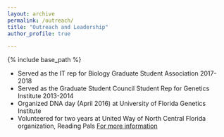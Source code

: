 ```yaml
---
layout: archive
permalink: /outreach/
title: "Outreach and Leadership"
author_profile: true

---
```

{% include base_path %}

* Served as the IT rep for Biology Graduate Student Association 2017-2018
* Served as the Graduate Student Council Student Rep for Genetics Institute 2013-2014
* Organized DNA day (April 2016) at University of Florida Genetics Institute 
* Volunteered for two years at United Way of North Central Florida organization, Reading Pals [For more information](http://www.unitedwayncfl.org/readingpals-0) 

